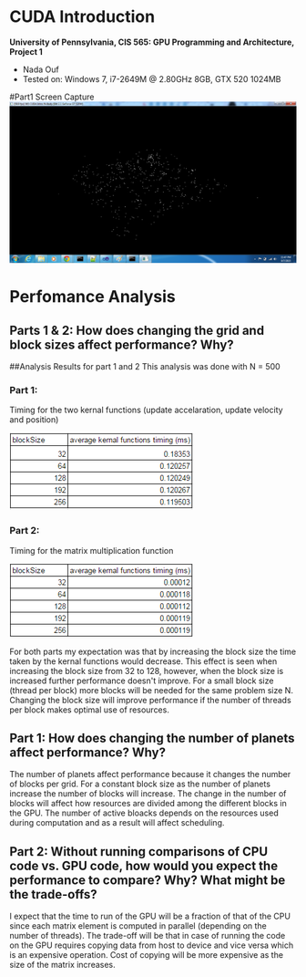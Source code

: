 CUDA Introduction
=================

**University of Pennsylvania, CIS 565: GPU Programming and Architecture, Project 1**

* Nada Ouf
* Tested on: Windows 7, i7-2649M @ 2.80GHz 8GB, GTX 520 1024MB

#Part1 Screen Capture
![](images/screen.png)

# Perfomance Analysis

## Parts 1 & 2: How does changing the grid and block sizes affect performance? Why?

##Analysis Results for part 1 and 2
This analysis was done with N = 500

### Part 1:
Timing for the two kernal functions (update accelaration, update velocity and position)

![](images/part1-blockSize-analysis.PNG)

### Part 2:
Timing for the matrix multiplication function

![](images/part2-blockSize-analysis.PNG)

For both parts my expectation was that by increasing the block size the time taken by the kernal functions would decrease. This effect is seen when increasing the block size from 32 to 128, however, when the block size is increased further performance doesn't improve.
For a small block size (thread per block) more blocks will be needed for the same problem size N. Changing the block size will improve performance if the number of threads per block makes optimal use of resources.

## Part 1: How does changing the number of planets affect performance? Why?
The number of planets affect performance because it changes the number of blocks per grid. For a constant block size as the number of planets increase the number of blocks will increase.
The change in the number of blocks will affect how resources are divided among the different blocks in the GPU. The number of active bloacks depends on the resources used during computation and as a result will affect scheduling.

## Part 2: Without running comparisons of CPU code vs. GPU code, how would you expect the performance to compare? Why? What might be the trade-offs?
I expect that the time to run of the GPU will be a fraction of that of the CPU since each matrix element is computed in parallel (depending on the number of threads).
The trade-off will be that in case of running the code on the GPU requires copying data from host to device and vice versa which is an expensive operation. 
Cost of copying will be more expensive as the size of the matrix increases.

